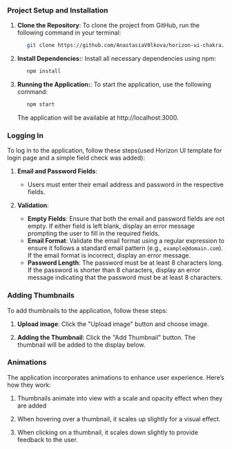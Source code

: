 
### Project Setup and Installation

1. **Clone the Repository**:
   To clone the project from GitHub, run the following command in your terminal:
   ```bash
      git clone https://github.com/AnastasiaV0lkova/horizon-ui-chakra.git
   ```
   
2. **Install Dependencies:**:
   Install all necessary dependencies using npm:
   ```bash 
      npm install
   ```
   
3. **Running the Application:**:
   To start the application, use the following command:
   ```bash 
      npm start
   ```
   The application will be available at http://localhost:3000.

### Logging In

To log in to the application, follow these steps(used Horizon UI template for login page and a simple field check was added):

1. **Email and Password Fields**:
   - Users must enter their email address and password in the respective fields.

2. **Validation**:
   - **Empty Fields**: Ensure that both the email and password fields are not empty. If either field is left blank, display an error message prompting the user to fill in the required fields.
   - **Email Format**: Validate the email format using a regular expression to ensure it follows a standard email pattern (e.g., `example@domain.com`). If the email format is incorrect, display an error message.
   - **Password Length**: The password must be at least 8 characters long. If the password is shorter than 8 characters, display an error message indicating that the password must be at least 8 characters.

### Adding Thumbnails

To add thumbnails to the application, follow these steps:

1. **Upload image**:
   Click the "Upload image" button and choose image.

3. **Adding the Thumbnail**:
   Click the "Add Thumbnail" button. The thumbnail will be added to the display below.

### Animations

The application incorporates animations to enhance user experience. Here’s how they work:

1. Thumbnails animate into view with a scale and opacity effect when they are added

2. When hovering over a thumbnail, it scales up slightly for a visual effect.

3. When clicking on a thumbnail, it scales down slightly to provide feedback to the user.

